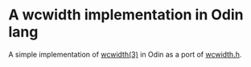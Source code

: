 A wcwidth implementation in Odin lang
=====================================

A simple implementation of [wcwidth(3)](http://pubs.opengroup.org/onlinepubs/009695399/functions/wcwidth.html)
in Odin as a port of [wcwidth.h](https://github.com/termux/wcwidth).
